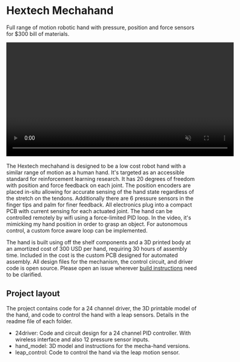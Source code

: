 Hextech Mechahand
=================

Full range of motion robotic hand with pressure, position and force sensors for $300 bill of materials.

<span style="display: flex;">
  <span><video autoplay muted loop width="600"><source src="media/mk_9_object_pickup.mp4" type="video/mp4"/>Video of mk 9 picking up squish toy.</video></span>
  <span><img src="media/mechahand_mk9.jpg" width="600" alt="Mechahand mk 6."/></span>
</span>

The Hextech mechahand is designed to be a low cost robot hand with a similar range
of motion as a human hand. It's targeted as an accessible standard for reinforcement
learning research. It has 20 degrees of freedom with position and force feedback on
each joint. The position encoders are placed in-situ allowing for accurate sensing
of the hand state regardless of the stretch on the tendons. Additionally there are
6 pressure sensors in the finger tips and palm for finer feedback. All electronics
plug into a compact PCB with current sensing for each actuated joint. The hand can
be controlled remotely by wifi using a force-limited PID loop. In the video, it's
mimicking my hand position in order to grasp an object. For autonomous control, a
custom force aware loop can be implemented.

The hand is built using off the shelf components and a 3D printed body at an amortized
cost of 300 USD per hand, requiring 30 hours of assembly time. Included in the cost
is the custom PCB designed for automated assembly. All design files for the mechanism,
the control circuit, and driver code is open source. Please open an issue wherever
[build instructions](build-instructions.md) need to be clarified.


Project layout
--------------

The project contains code for a 24 channel driver, the 3D printable model of the hand, and code to control the hand with a leap sensors. Details in the readme file of each folder.

* 24driver: Code and circuit design for a 24 channel PID controller. With wireless interface and also 12 pressure sensor inputs.
* hand_model: 3D model and instructions for the mecha-hand versions.
* leap_control: Code to control the hand via the leap motion sensor.

